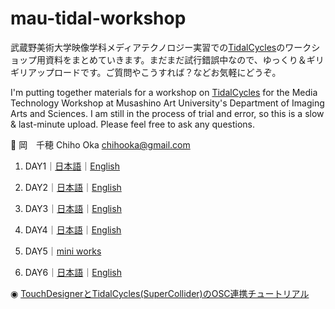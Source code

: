 # mau-tidal-workshop
武蔵野美術大学映像学科メディアテクノロジー実習での[TidalCycles](https://tidalcycles.org/)のワークショップ用資料をまとめていきます。まだまだ試行錯誤中なので、ゆっくり＆ギリギリアップロードです。ご質問やこうすれば？などお気軽にどうぞ。

I'm putting together materials for a workshop on [TidalCycles](https://tidalcycles.org/) for the Media Technology Workshop at Musashino Art University's Department of Imaging Arts and Sciences. I am still in the process of trial and error, so this is a slow & last-minute upload. Please feel free to ask any questions.

📧 岡　千穂 Chiho Oka chihooka@gmail.com

1. DAY1｜[日本語](https://github.com/conychang/mau-tidal-workshop/blob/main/day_1/MAU_TIDAL_01.md)｜[English](https://github.com/conychang/mau-tidal-workshop/blob/main/day_1/MAU_TIDAL_01_EN.md)

2. DAY2｜[日本語](https://github.com/conychang/mau-tidal-workshop/blob/main/day_2/MAU_TIDAL_02_JP.md)｜[English](https://github.com/conychang/mau-tidal-workshop/blob/main/day_2/MAU_TIDAL_02_EN.md)

3. DAY3｜[日本語](https://github.com/conychang/mau-tidal-workshop/blob/main/day_3/MAU_TIDAL_03_JP.md)｜[English](https://github.com/conychang/mau-tidal-workshop/blob/main/day_3/MAU_TIDAL_03_EN.md)

4. DAY4｜[日本語](./day_4/MAU_TIDAL_04_JP.md)｜[English](./day_4/MAU_TIDAL_04_EN.md)

5. DAY5｜[mini works](./day_5/MAU_TIDAL_05_JP.md)

6. DAY6｜[日本語](./day_6/MAU_TIDAL_06_JP.md)｜[English](./day_6/MAU_TIDAL_06_EN.md)

◉ [TouchDesignerとTidalCycles(SuperCollider)のOSC連携チュートリアル](./tidal_td_OSC/tidal_td_OSC.md)
